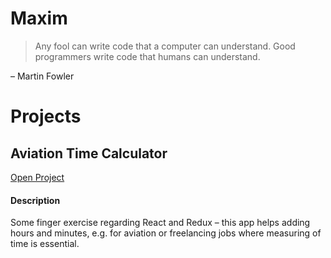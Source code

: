 # Maxim

> Any fool can write code that a computer can understand.
> Good programmers write code that humans can understand.

&ndash; Martin Fowler

# Projects

## Aviation Time Calculator

[Open Project](/time-calculator)

#### Description

Some finger exercise regarding React and Redux &ndash; this app helps adding hours and minutes, e.g. for aviation or freelancing jobs where measuring of time is essential.
